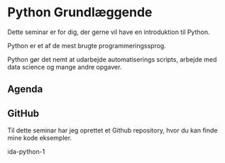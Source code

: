 # Python Grundlæggende
Dette seminar er for dig, der gerne vil have en introduktion til Python.

Python er et af de mest brugte programmeringssprog. 

Python gør det nemt at udarbejde automatiserings scripts, arbejde med data science og mange andre opgaver.

## Agenda

## GitHub
Til dette seminar har jeg oprettet et Github repository, hvor du kan finde mine kode eksempler.

ida-python-1
